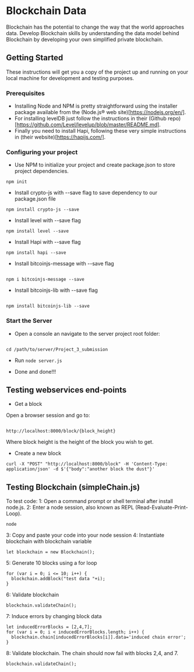 # Blockchain Data

Blockchain has the potential to change the way that the world approaches data. Develop Blockchain skills by understanding the data model behind Blockchain by developing your own simplified private blockchain.

## Getting Started

These instructions will get you a copy of the project up and running on your local machine for development and testing purposes.

### Prerequisites

* Installing Node and NPM is pretty straightforward using the installer package available from the (Node.js® web site)[https://nodejs.org/en/].
* For installing levelDB just follow the instructions in their (Github repo)[https://github.com/Level/levelup/blob/master/README.md].
* Finally you need to install Hapi, following these very simple instructions in (their website)[https://hapijs.com/].

### Configuring your project

- Use NPM to initialize your project and create package.json to store project dependencies.
```
npm init
```
- Install crypto-js with --save flag to save dependency to our package.json file
```
npm install crypto-js --save
```
- Install level with --save flag
```
npm install level --save
```
- Install Hapi with --save flag
```
npm install hapi --save
```

- Install bitcoinjs-message with --save flag
```

npm i bitcoinjs-message --save
```

- Install bitcoinjs-lib with --save flag
```

npm install bitcoinjs-lib --save
```

### Start the Server

* Open a console an navigate to the server project root folder:

```

cd /path/to/server/Project_3_submission
```

* Run `node server.js`

* Done and done!!!

## Testing webservices end-points

- Get a block

Open a browser session and go to:

```

http://localhost:8000/block/{block_height}
```

Where block height is the height of the block you wish to get.

- Create a new block
```
curl -X "POST" "http://localhost:8000/block" -H 'Content-Type: application/json' -d $'{"body":"another block the dust"}'
```

## Testing Blockchain (simpleChain.js)

To test code:
1: Open a command prompt or shell terminal after install node.js.
2: Enter a node session, also known as REPL (Read-Evaluate-Print-Loop).
```
node
```
3: Copy and paste your code into your node session
4: Instantiate blockchain with blockchain variable
```
let blockchain = new Blockchain();
```
5: Generate 10 blocks using a for loop
```
for (var i = 0; i <= 10; i++) {
  blockchain.addBlock("test data "+i);
}
```
6: Validate blockchain
```
blockchain.validateChain();
```
7: Induce errors by changing block data
```
let inducedErrorBlocks = [2,4,7];
for (var i = 0; i < inducedErrorBlocks.length; i++) {
  blockchain.chain[inducedErrorBlocks[i]].data='induced chain error';
}
```
8: Validate blockchain. The chain should now fail with blocks 2,4, and 7.
```
blockchain.validateChain();
```
